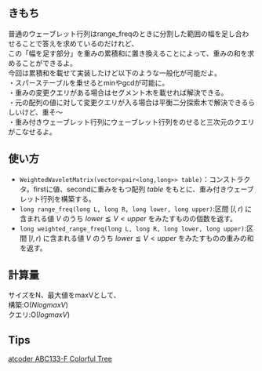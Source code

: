 ## きもち

普通のウェーブレット行列はrange_freqのときに分割した範囲の幅を足し合わせることで答えを求めているのだけれど、  
この「幅を足す部分」を重みの累積和に置き換えることによって、重みの和を求めることができるよ。  
今回は累積和を載せて実装したけど以下のような一般化が可能だよ。  
・スパーステーブルを乗せるとminやgcdが可能に。  
・重みの変更クエリがある場合はセグメント木を載せれば解決できる。  
・元の配列の値に対して変更クエリが入る場合は平衡二分探索木で解決できるらしいけど、重そ〜  
・重み付きウェーブレット行列にウェーブレット行列をのせると三次元のクエリがこなせるよ。  

## 使い方  
- `WeightedWaveletMatrix(vector<pair<long,long>> table)`：コンストラクタ。firstに値、secondに重みをもつ配列 $table$ をもとに、重み付きウェーブレット行列を構築する。  
- `long range_freq(long L, long R, long lower, long upper)`:区間 $[l, r)$ に含まれる値 $V$ のうち $lower ≦ V < upper$ をみたすものの個数を返す。　　
- `long weighted_range_freq(long L, long R, long lower, long upper)`:区間 $[l, r)$ に含まれる値 $V$ のうち $lower ≦ V < upper$ をみたすものの重みの和を返す。　　

## 計算量
サイズをN、最大値をmaxVとして、  
構築:$\mathrm{O}(NlogmaxV)$  
クエリ:$\mathrm{O}(logmaxV)$  

## Tips
[atcoder ABC133-F Colorful Tree](https://atcoder.jp/contests/abc133/tasks/abc133_f)  
